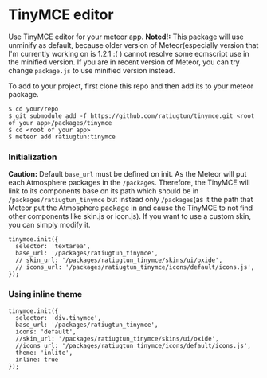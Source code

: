 # TinyMCE editor

Use TinyMCE editor for your meteor app. 
**Noted!:** This package will use unminify as default, because older version of Meteor(especially version that I'm currently working on is 1.2.1 :( ) cannot resolve some ecmscript use in the minified version. If you are in recent version of Meteor, you can try change `package.js` to use minified version instead.

To add to your project, first clone this repo and then add its to your meteor package.
```
$ cd your/repo
$ git submodule add -f https://github.com/ratiugtun/tinymce.git <root of your app>/packages/tinymce
$ cd <root of your app>
$ meteor add ratiugtun:tinymce
```

### Initialization
**Caution:** Default `base_url` must be defined on init. As the Meteor will put each Atmosphere packages in the `/packages`. Therefore, the TinyMCE will link to its components base on its path which should be in `/packages/ratiugtun_tinymce` but instead only `/packages`(as it the path that Meteor put the Atmosphere package in and cause the TinyMCE to not find other components like skin.js or icon.js). If you want to use a custom skin, you can simply modify it.
```
tinymce.init({
  selector: 'textarea',
  base_url: '/packages/ratiugtun_tinymce',
  // skin_url: '/packages/ratiugtun_tinymce/skins/ui/oxide',
  // icons_url: '/packages/ratiugtun_tinymce/icons/default/icons.js',
});
```

### Using inline theme
```
tinymce.init({
  selector: 'div.tinymce',
  base_url: '/packages/ratiugtun_tinymce',
  icons: 'default',
  //skin_url: '/packages/ratiugtun_tinymce/skins/ui/oxide',
  //icons_url: '/packages/ratiugtun_tinymce/icons/default/icons.js',
  theme: 'inlite',
  inline: true
});
```

